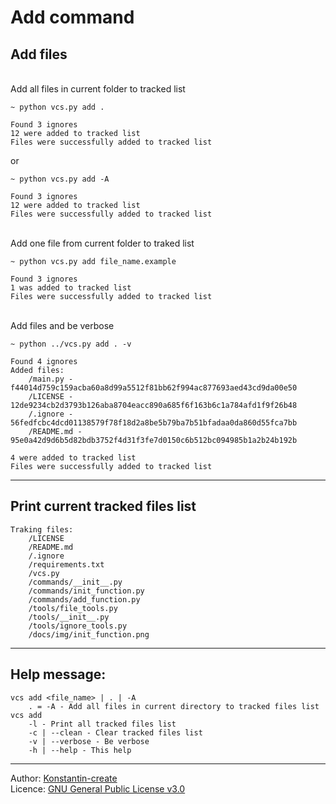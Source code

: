 # Add command

## Add files
\
Add all files in current folder to tracked list
```shell
~ python vcs.py add .

Found 3 ignores
12 were added to tracked list
Files were successfully added to tracked list
```
or
```shell
~ python vcs.py add -A

Found 3 ignores
12 were added to tracked list
Files were successfully added to tracked list
```
\
Add one file from current folder to traked list
```shell
~ python vcs.py add file_name.example

Found 3 ignores
1 was added to tracked list
Files were successfully added to tracked list
```
\
Add files and be verbose
```shell
~ python ../vcs.py add . -v

Found 4 ignores
Added files:
    /main.py - f44014d759c159acba60a8d99a5512f81bb62f994ac877693aed43cd9da00e50
    /LICENSE - 12de9234cb2d3793b126aba8704eacc890a685f6f163b6c1a784afd1f9f26b48
    /.ignore - 56fedfcbc4dcd01138579f78f18d2a8be5b79ba7b51bfadaa0da860d55fca7bb
    /README.md - 95e0a42d9d6b5d82bdb3752f4d31f3fe7d0150c6b512bc094985b1a2b24b192b

4 were added to tracked list
Files were successfully added to tracked list
```

___

## Print current tracked files list


```shell
Traking files:
    /LICENSE
    /README.md
    /.ignore
    /requirements.txt
    /vcs.py
    /commands/__init__.py
    /commands/init_function.py
    /commands/add_function.py
    /tools/file_tools.py
    /tools/__init__.py
    /tools/ignore_tools.py
    /docs/img/init_function.png
```

___

## Help message:
```shell
vcs add <file_name> | . | -A
    . = -A - Add all files in current directory to tracked files list
vcs add
    -l - Print all tracked files list
    -c | --clean - Clear tracked files list
    -v | --verbose - Be verbose
    -h | --help - This help
```

___

Author: [Konstantin-create](https://github.com/Konstantin-create)
\
Licence: [GNU General Public License v3.0](/LICENSE)

